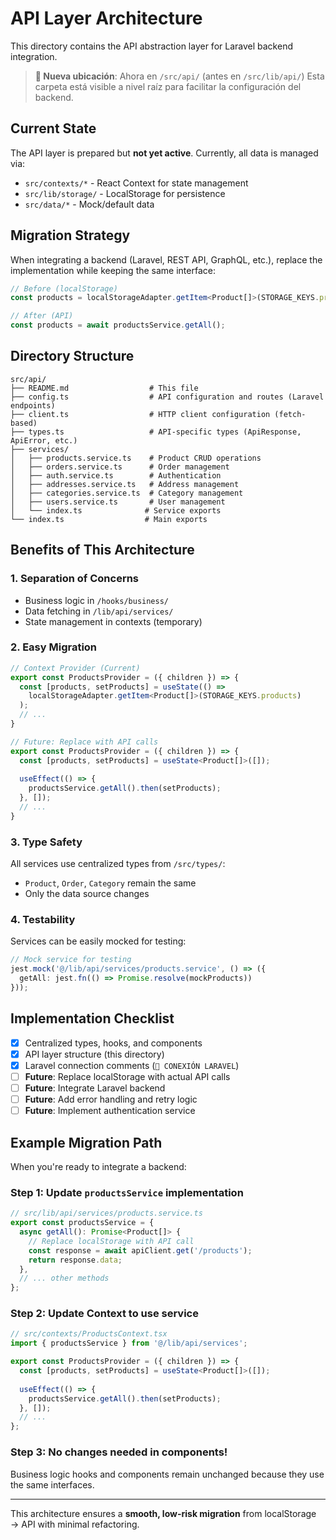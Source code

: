 # API Layer Architecture

This directory contains the API abstraction layer for Laravel backend integration.

> **📍 Nueva ubicación**: Ahora en `/src/api/` (antes en `/src/lib/api/`)
> Esta carpeta está visible a nivel raíz para facilitar la configuración del backend.

## Current State

The API layer is prepared but **not yet active**. Currently, all data is managed via:
- `src/contexts/*` - React Context for state management
- `src/lib/storage/` - LocalStorage for persistence
- `src/data/*` - Mock/default data

## Migration Strategy

When integrating a backend (Laravel, REST API, GraphQL, etc.), replace the implementation while keeping the same interface:

```typescript
// Before (localStorage)
const products = localStorageAdapter.getItem<Product[]>(STORAGE_KEYS.products);

// After (API)
const products = await productsService.getAll();
```

## Directory Structure

```
src/api/
├── README.md                  # This file
├── config.ts                  # API configuration and routes (Laravel endpoints)
├── client.ts                  # HTTP client configuration (fetch-based)
├── types.ts                   # API-specific types (ApiResponse, ApiError, etc.)
├── services/
│   ├── products.service.ts    # Product CRUD operations
│   ├── orders.service.ts      # Order management
│   ├── auth.service.ts        # Authentication
│   ├── addresses.service.ts   # Address management
│   ├── categories.service.ts  # Category management
│   ├── users.service.ts       # User management
│   └── index.ts              # Service exports
└── index.ts                  # Main exports
```

## Benefits of This Architecture

### 1. **Separation of Concerns**
- Business logic in `/hooks/business/`
- Data fetching in `/lib/api/services/`
- State management in contexts (temporary)

### 2. **Easy Migration**
```typescript
// Context Provider (Current)
export const ProductsProvider = ({ children }) => {
  const [products, setProducts] = useState(() => 
    localStorageAdapter.getItem<Product[]>(STORAGE_KEYS.products)
  );
  // ...
}

// Future: Replace with API calls
export const ProductsProvider = ({ children }) => {
  const [products, setProducts] = useState<Product[]>([]);
  
  useEffect(() => {
    productsService.getAll().then(setProducts);
  }, []);
  // ...
}
```

### 3. **Type Safety**
All services use centralized types from `/src/types/`:
- `Product`, `Order`, `Category` remain the same
- Only the data source changes

### 4. **Testability**
Services can be easily mocked for testing:
```typescript
// Mock service for testing
jest.mock('@/lib/api/services/products.service', () => ({
  getAll: jest.fn(() => Promise.resolve(mockProducts))
}));
```

## Implementation Checklist

- [x] Centralized types, hooks, and components
- [x] API layer structure (this directory)
- [x] Laravel connection comments (`🔗 CONEXIÓN LARAVEL`)
- [ ] **Future**: Replace localStorage with actual API calls
- [ ] **Future**: Integrate Laravel backend
- [ ] **Future**: Add error handling and retry logic
- [ ] **Future**: Implement authentication service

## Example Migration Path

When you're ready to integrate a backend:

### Step 1: Update `productsService` implementation
```typescript
// src/lib/api/services/products.service.ts
export const productsService = {
  async getAll(): Promise<Product[]> {
    // Replace localStorage with API call
    const response = await apiClient.get('/products');
    return response.data;
  },
  // ... other methods
};
```

### Step 2: Update Context to use service
```typescript
// src/contexts/ProductsContext.tsx
import { productsService } from '@/lib/api/services';

export const ProductsProvider = ({ children }) => {
  const [products, setProducts] = useState<Product[]>([]);
  
  useEffect(() => {
    productsService.getAll().then(setProducts);
  }, []);
  // ...
};
```

### Step 3: No changes needed in components!
Business logic hooks and components remain unchanged because they use the same interfaces.

---

This architecture ensures a **smooth, low-risk migration** from localStorage → API with minimal refactoring.

